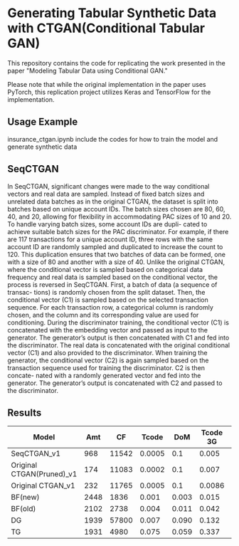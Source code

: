 # Generating Tabular Synthetic Data with CTGAN(Conditional Tabular GAN)
This repository contains the code for replicating the work presented in the paper "Modeling Tabular Data using Conditional GAN." 

Please note that while the original implementation in the paper uses PyTorch, this replication project utilizes Keras and TensorFlow for the implementation.

## Usage Example
insurance_ctgan.ipynb include the codes for how to train the model and generate synthetic data 

## SeqCTGAN
In SeqCTGAN, significant changes were made to the way conditional vectors and real
data are sampled. Instead of fixed batch sizes and unrelated data batches as in the
original CTGAN, the dataset is split into batches based on unique account IDs. The
batch sizes chosen are 80, 60, 40, and 20, allowing for flexibility in accommodating
PAC sizes of 10 and 20. To handle varying batch sizes, some account IDs are dupli-
cated to achieve suitable batch sizes for the PAC discriminator. For example, if there
are 117 transactions for a unique account ID, three rows with the same account ID
are randomly sampled and duplicated to increase the count to 120. This duplication
ensures that two batches of data can be formed, one with a size of 80 and another
with a size of 40.
Unlike the original CTGAN, where the conditional vector is sampled based on
categorical data frequency and real data is sampled based on the conditional vector, the process is reversed in SeqCTGAN. First, a batch of data (a sequence of transac-
tions) is randomly chosen from the split dataset. Then, the conditional vector (C1)
is sampled based on the selected transaction sequence. For each transaction row, a
categorical column is randomly chosen, and the column and its corresponding value
are used for conditioning.
During the discriminator training, the conditional vector (C1) is concatenated
with the embedding vector and passed as input to the generator. The generator’s
output is then concatenated with C1 and fed into the discriminator. The real data
is concatenated with the original conditional vector (C1) and also provided to the
discriminator.
When training the generator, the conditional vector (C2) is again sampled based
on the transaction sequence used for training the discriminator. C2 is then concate-
nated with a randomly generated vector and fed into the generator. The generator’s
output is concatenated with C2 and passed to the discriminator.

## Results
| Model                | Amt  | CF   | Tcode  | DoM   | Tcode 3G | Tcode, Date* |
|----------------------|------|------|--------|-------|----------|--------------|
| SeqCTGAN_v1             | 968  |11542 | 0.0005 | 0.1   | 0.005    | 0.27         |
| Original CTGAN(Pruned)_v1|174  |11083 | 0.0002 | 0.1   | 0.007    | 0.27         |
| Original CTGAN_v1      | 232  |11765 | 0.0005 | 0.1   | 0.0086   | 0.27         |
| BF(new)             | 2448 | 1836 | 0.001  | 0.003 | 0.015    | 0.01         |
| BF(old)             | 2102 | 2738 | 0.004  | 0.011 | 0.042    | 0.251        |
| DG                  | 1939 |57800 | 0.007  | 0.090 | 0.132    | 0.660        |
| TG                  | 1931 | 4980 | 0.075  | 0.059 | 0.337    | 0.638        |


